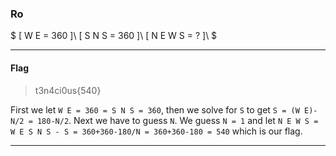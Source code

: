 ### Ro
$
[ W E = 360 ]\\
[ S N S = 360 ]\\
[ N E W S = ? ]\\
$

---

#### Flag
> t3n4ci0us{540}

First we let `W E = 360 = S N S = 360`, then we solve for `S` to get `S = (W E)-N/2 = 180-N/2`. Next we have to guess `N`. We guess `N = 1` and let `N E W S = W E S N S - S = 360+360-180/N = 360+360-180 = 540` which is our flag. 

---